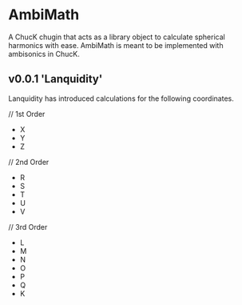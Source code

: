 # AmbiMath
A ChucK chugin that acts as a library object to calculate spherical harmonics with ease. AmbiMath is meant to be implemented with ambisonics in ChucK.

## v0.0.1 'Lanquidity'
Lanquidity has introduced calculations for the following coordinates.

// 1st Order
  - X
  - Y
  - Z

// 2nd Order
  - R
  - S
  - T
  - U
  - V

// 3rd Order
- L
- M
- N
- O
- P
- Q
- K
